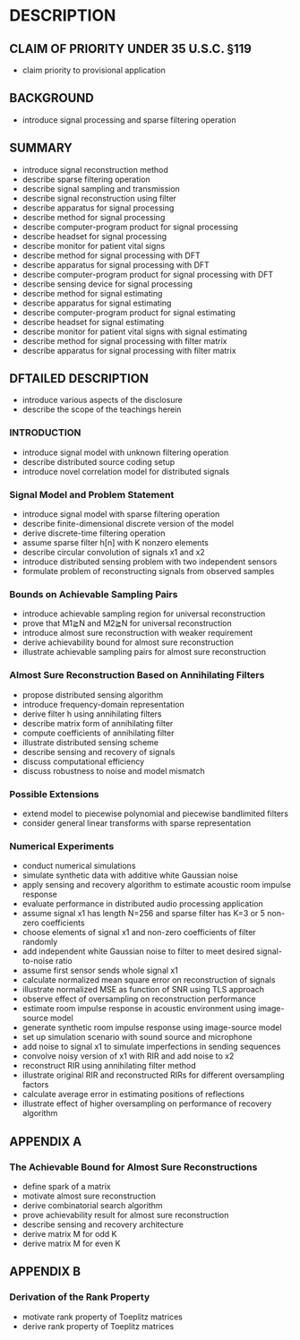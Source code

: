 # DESCRIPTION

## CLAIM OF PRIORITY UNDER 35 U.S.C. §119

- claim priority to provisional application

## BACKGROUND

- introduce signal processing and sparse filtering operation

## SUMMARY

- introduce signal reconstruction method
- describe sparse filtering operation
- describe signal sampling and transmission
- describe signal reconstruction using filter
- describe apparatus for signal processing
- describe method for signal processing
- describe computer-program product for signal processing
- describe headset for signal processing
- describe monitor for patient vital signs
- describe method for signal processing with DFT
- describe apparatus for signal processing with DFT
- describe computer-program product for signal processing with DFT
- describe sensing device for signal processing
- describe method for signal estimating
- describe apparatus for signal estimating
- describe computer-program product for signal estimating
- describe headset for signal estimating
- describe monitor for patient vital signs with signal estimating
- describe method for signal processing with filter matrix
- describe apparatus for signal processing with filter matrix

## DFTAILED DESCRIPTION

- introduce various aspects of the disclosure
- describe the scope of the teachings herein

### INTRODUCTION

- introduce signal model with unknown filtering operation
- describe distributed source coding setup
- introduce novel correlation model for distributed signals

### Signal Model and Problem Statement

- introduce signal model with sparse filtering operation
- describe finite-dimensional discrete version of the model
- derive discrete-time filtering operation
- assume sparse filter h[n] with K nonzero elements
- describe circular convolution of signals x1 and x2
- introduce distributed sensing problem with two independent sensors
- formulate problem of reconstructing signals from observed samples

### Bounds on Achievable Sampling Pairs

- introduce achievable sampling region for universal reconstruction
- prove that M1≧N and M2≧N for universal reconstruction
- introduce almost sure reconstruction with weaker requirement
- derive achievability bound for almost sure reconstruction
- illustrate achievable sampling pairs for almost sure reconstruction

### Almost Sure Reconstruction Based on Annihilating Filters

- propose distributed sensing algorithm
- introduce frequency-domain representation
- derive filter h using annihilating filters
- describe matrix form of annihilating filter
- compute coefficients of annihilating filter
- illustrate distributed sensing scheme
- describe sensing and recovery of signals
- discuss computational efficiency
- discuss robustness to noise and model mismatch

### Possible Extensions

- extend model to piecewise polynomial and piecewise bandlimited filters
- consider general linear transforms with sparse representation

### Numerical Experiments

- conduct numerical simulations
- simulate synthetic data with additive white Gaussian noise
- apply sensing and recovery algorithm to estimate acoustic room impulse response
- evaluate performance in distributed audio processing application
- assume signal x1 has length N=256 and sparse filter has K=3 or 5 non-zero coefficients
- choose elements of signal x1 and non-zero coefficients of filter randomly
- add independent white Gaussian noise to filter to meet desired signal-to-noise ratio
- assume first sensor sends whole signal x1
- calculate normalized mean square error on reconstruction of signals
- illustrate normalized MSE as function of SNR using TLS approach
- observe effect of oversampling on reconstruction performance
- estimate room impulse response in acoustic environment using image-source model
- generate synthetic room impulse response using image-source model
- set up simulation scenario with sound source and microphone
- add noise to signal x1 to simulate imperfections in sending sequences
- convolve noisy version of x1 with RIR and add noise to x2
- reconstruct RIR using annihilating filter method
- illustrate original RIR and reconstructed RIRs for different oversampling factors
- calculate average error in estimating positions of reflections
- illustrate effect of higher oversampling on performance of recovery algorithm

## APPENDIX A

### The Achievable Bound for Almost Sure Reconstructions

- define spark of a matrix
- motivate almost sure reconstruction
- derive combinatorial search algorithm
- prove achievability result for almost sure reconstruction
- describe sensing and recovery architecture
- derive matrix M for odd K
- derive matrix M for even K

## APPENDIX B

### Derivation of the Rank Property

- motivate rank property of Toeplitz matrices
- derive rank property of Toeplitz matrices


